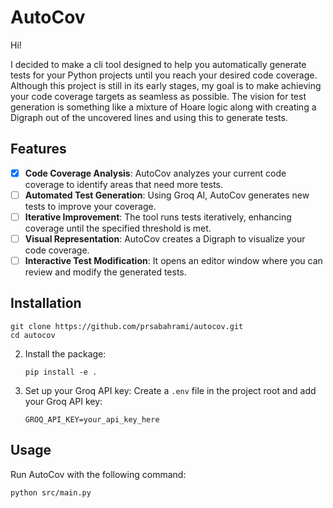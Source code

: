 # AutoCov
Hi!

I decided to make a cli tool designed to help you automatically generate tests for your Python projects until you reach your desired code coverage. Although this project is still in its early stages, my goal is to make achieving your code coverage targets as seamless as possible. The vision for test generation is something like a mixture of Hoare logic along with creating a Digraph out of the uncovered lines and using this to generate tests.

## Features

- [x] **Code Coverage Analysis**: AutoCov analyzes your current code coverage to identify areas that need more tests.
- [ ] **Automated Test Generation**: Using Groq AI, AutoCov generates new tests to improve your coverage.
- [ ] **Iterative Improvement**: The tool runs tests iteratively, enhancing coverage until the specified threshold is met.
- [ ] **Visual Representation**: AutoCov creates a Digraph to visualize your code coverage.
- [ ] **Interactive Test Modification**: It opens an editor window where you can review and modify the generated tests.

## Installation
   ```
   git clone https://github.com/prsabahrami/autocov.git
   cd autocov
   ```

2. Install the package:
   ```
   pip install -e .
   ```

3. Set up your Groq API key:
   Create a `.env` file in the project root and add your Groq API key:
   ```
   GROQ_API_KEY=your_api_key_here
   ```

## Usage

Run AutoCov with the following command:
   ```
   python src/main.py
   ```
